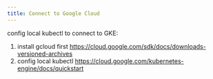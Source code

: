 ```yaml
---
title: Connect to Google Cloud
---
```


config local kubectl to connect to GKE:

1. install gcloud first https://cloud.google.com/sdk/docs/downloads-versioned-archives
2. config local kubectl https://cloud.google.com/kubernetes-engine/docs/quickstart
